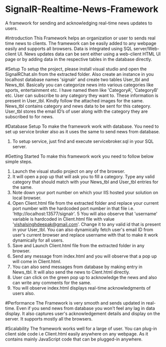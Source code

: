 # SignalR-Realtime-News-Framework
A framework for sending and acknowledging real-time news updates to users.

#Introduction
This Framework helps an organization or user to sends real time news to clients. The framework can be easily added to any webpage easily and supports all browsers. Data is integrated using SQL server/Web-client UI. News updates data can be sent either using a web-client HTML UI page or by adding data in the respective tables in the database directly.

#Setup
To setup the project, please install visual studio and open the SignalRChat.sln from the extracted folder. Also create an instance in you localhost database names 'signalr' and create two tables User_tbl  and News_tbl.
Basically you can categorize news into various categories like sports, entertainment etc. I have named them like 'CategoryA', 'CategoryB' etc. User can subscribe to any category they want to. These information is present in User_tbl. Kindly follow the attached images for the same.
News_tbl contains category and news data to be sent for this category. 
User_tbl stores the email ID’s of user along with the category they are subscribed to for news.

#Database Setup
To make the framework work with database. You need to set up service broker also as it uses the same to send news from database.
1. To setup service, just find and execute servicebroker.sql in your SQL server.

#Getting Started
To make this framework work you need to follow below simple steps.
1. Launch the visual studio project on any of the browser.
2. It will open a pop up that will ask you to fill a category. Type any valid category that should match with your News_tbl and User_tbl entries for the same.
3. Note down your port number on which your IIS hosted your solution on local browser. 
4. Open Client.html file from the extracted folder and replace your current port number with the hardcoded port number in that file i.e. 'http://localhost:13577/signalr'.
5 You will also observe that 'username' variable is hardcoded in Client.html file with value 'vishalsinghdeepak@gmail.com'. Change it to any valid id that is present in your User_tbl. You can also dynamically fetch user's email ID from user's current browser and replace username with that to make it work dynamically for all users.
6. Save and Launch Client.html file from the extracted folder in any browser. 
7. Send any message from index.html and you will observe that a pop up will come in Client.html.
8. You can also send messages from database by making entry in News_tbl. It will also send the news to Clent.html directly.
9. User can click on the green pop up to acknowledge the news and also can write any comments for the same.
10. You will observe index.html displays real-time acknowledgments of users also.

#Performance
The Framework is very smooth and sends updated in real-time. Even if you send news from database you won't feel any lag in data display. It also captures user's acknowledgement details and display on the server. It supports mostly all the browsers.

#Scalability
The framework works well for a large of user. You can plug-in client side code i.e Client.html easily anywhere on any webpage. As it contains mainly JavaScript code that can be plugged-in anywhere.
